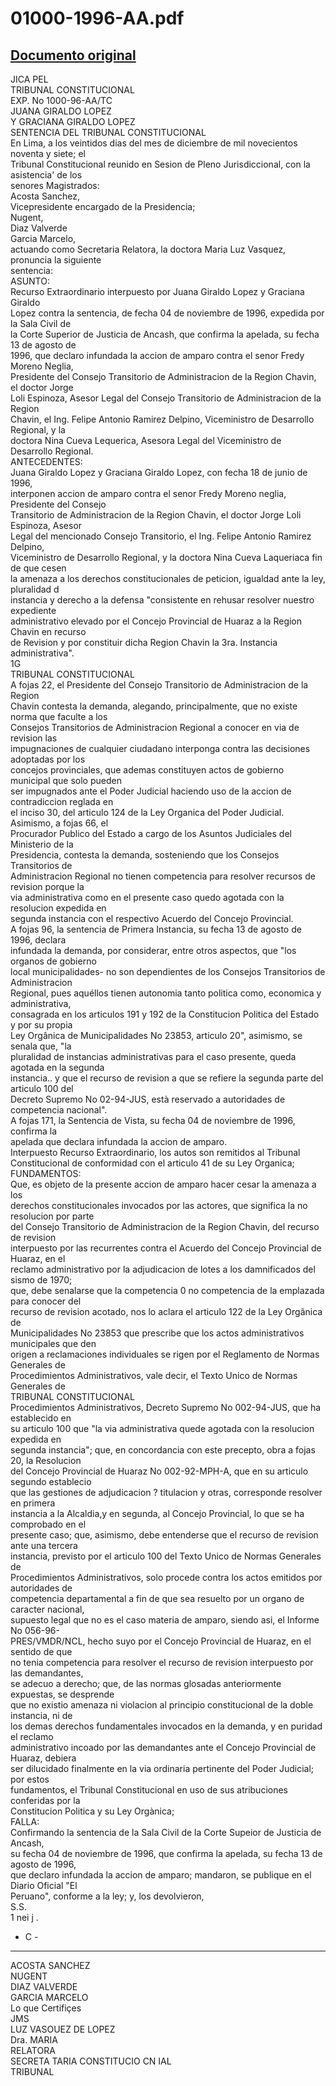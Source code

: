 
01000-1996-AA.pdf
=================
  
[Documento original](https://tc.gob.pe/jurisprudencia/1998/01000-1996-AA.pdf)  
---  
JICA PEL  
TRIBUNAL CONSTITUCIONAL  
EXP. No 1000-96-AA/TC  
JUANA GIRALDO LOPEZ  
Y GRACIANA GIRALDO LOPEZ  
SENTENCIA DEL TRIBUNAL CONSTITUCIONAL  
En Lima, a los veintidos dias del mes de diciembre de mil novecientos noventa y siete; el  
Tribunal Constitucional reunido en Sesion de Pleno Jurisdiccional, con la asistencia' de los  
senores Magistrados:  
Acosta Sanchez,  
Vicepresidente encargado de la Presidencia;  
Nugent,  
Diaz Valverde  
Garcia Marcelo,  
actuando como Secretaria Relatora, la doctora Maria Luz Vasquez, pronuncia la siguiente  
sentencia:  
ASUNTO:  
Recurso Extraordinario interpuesto por Juana Giraldo Lopez y Graciana Giraldo  
Lopez contra la sentencia, de fecha 04 de noviembre de 1996, expedida por la Sala Civil de  
la Corte Superior de Justicia de Ancash, que confirma la apelada, su fecha 13 de agosto de  
1996, que declaro infundada la accion de amparo contra el senor Fredy Moreno Neglia,  
Presidente del Consejo Transitorio de Administracion de la Region Chavin, el doctor Jorge  
Loli Espinoza, Asesor Legal del Consejo Transitorio de Administracion de la Region  
Chavin, el Ing. Felipe Antonio Ramirez Delpino, Viceministro de Desarrollo Regional, y la  
doctora Nina Cueva Lequerica, Asesora Legal del Viceministro de Desarrollo Regional.  
ANTECEDENTES:  
Juana Giraldo Lopez y Graciana Giraldo Lopez, con fecha 18 de junio de 1996,  
interponen accion de amparo contra el senor Fredy Moreno neglia, Presidente del Consejo  
Transitorio de Administracion de la Region Chavin, el doctor Jorge Loli Espinoza, Asesor  
Legal del mencionado Consejo Transitorio, el Ing. Felipe Antonio Ramirez Delpino,  
Viceministro de Desarrollo Regional, y la doctora Nina Cueva Laqueriaca fin de que cesen  
la amenaza a los derechos constitucionales de peticion, igualdad ante la ley, pluralidad d  
instancia y derecho a la defensa "consistente en rehusar resolver nuestro expediente  
administrativo elevado por el Concejo Provincial de Huaraz a la Region Chavin en recurso  
de Revision y por constituir dicha Region Chavin la 3ra. Instancia administrativa".  
1G  
TRIBUNAL CONSTITUCIONAL  
A fojas 22, el Presidente del Consejo Transitorio de Administracion de la Region  
Chavin contesta la demanda, alegando, principalmente, que no existe norma que faculte a los  
Consejos Transitorios de Administracion Regional a conocer en via de revision las  
impugnaciones de cualquier ciudadano interponga contra las decisiones adoptadas por los  
concejos provinciales, que ademas constituyen actos de gobierno municipal que solo pueden  
ser impugnados ante el Poder Judicial haciendo uso de la accion de contradiccion reglada en  
el inciso 30, del articulo 124 de la Ley Organica del Poder Judicial. Asimismo, a fojas 66, el  
Procurador Publico del Estado a cargo de los Asuntos Judiciales del Ministerio de la  
Presidencia, contesta la demanda, sosteniendo que los Consejos Transitorios de  
Administracion Regional no tienen competencia para resolver recursos de revision porque la  
via administrativa como en el presente caso quedo agotada con la resolucion expedida en  
segunda instancia con el respectivo Acuerdo del Concejo Provincial.  
A fojas 96, la sentencia de Primera Instancia, su fecha 13 de agosto de 1996, declara  
infundada la demanda, por considerar, entre otros aspectos, que "los organos de gobierno  
local municipalidades- no son dependientes de los Consejos Transitorios de Administracion  
Regional, pues aquéllos tienen autonomia tanto politica como, economica y administrativa,  
consagrada en los articulos 191 y 192 de la Constitucion Politica del Estado y por su propia  
Ley Orgânica de Municipalidades No 23853, articulo 20", asimismo, se senala que, "la  
pluralidad de instancias administrativas para el caso presente, queda agotada en la segunda  
instancia.. y que el recurso de revision a que se refiere la segunda parte del articulo 100 del  
Decreto Supremo No 02-94-JUS, està reservado a autoridades de competencia nacional".  
A fojas 171, la Sentencia de Vista, su fecha 04 de noviembre de 1996, confirma la  
apelada que declara infundada la accion de amparo.  
Interpuesto Recurso Extraordinario, los autos son remitidos al Tribunal  
Constitucional de conformidad con el articulo 41 de su Ley Organica;  
FUNDAMENTOS:  
Que, es objeto de la presente accion de amparo hacer cesar la amenaza a los  
derechos constitucionales invocados por las actores, que significa la no resolucion por parte  
del Consejo Transitorio de Administracion de la Region Chavin, del recurso de revision  
interpuesto por las recurrentes contra el Acuerdo del Concejo Provincial de Huaraz, en el  
reclamo administrativo por la adjudicacion de lotes a los damnificados del sismo de 1970;  
que, debe senalarse que la competencia 0 no competencia de la emplazada para conocer del  
recurso de revision acotado, nos lo aclara el articulo 122 de la Ley Orgânica de  
Municipalidades No 23853 que prescribe que los actos administrativos municipales que den  
origen a reclamaciones individuales se rigen por el Reglamento de Normas Generales de  
Procedimientos Administrativos, vale decir, el Texto Unico de Normas Generales de  
TRIBUNAL CONSTITUCIONAL  
Procedimientos Administrativos, Decreto Supremo No 002-94-JUS, que ha establecido en  
su articulo 100 que "la via administrativa quede agotada con la resolucion expedida en  
segunda instancia"; que, en concordancia con este precepto, obra a fojas 20, la Resolucion  
del Concejo Provincial de Huaraz No 002-92-MPH-A, que en su articulo segundo establecio  
que las gestiones de adjudicacion ? titulacion y otras, corresponde resolver en primera  
instancia a la Alcaldia,y en segunda, al Concejo Provincial, lo que se ha comprobado en el  
presente caso; que, asimismo, debe entenderse que el recurso de revision ante una tercera  
instancia, previsto por el articulo 100 del Texto Unico de Normas Generales de  
Procedimientos Administrativos, solo procede contra los actos emitidos por autoridades de  
competencia departamental a fin de que sea resuelto por un organo de caracter nacional,  
supuesto legal que no es el caso materia de amparo, siendo asi, el Informe No 056-96-  
PRES/VMDR/NCL, hecho suyo por el Concejo Provincial de Huaraz, en el sentido de que  
no tenia competencia para resolver el recurso de revision interpuesto por las demandantes,  
se adecuo a derecho; que, de las normas glosadas anteriormente expuestas, se desprende  
que no existio amenaza ni violacion al principio constitucional de la doble instancia, ni de  
los demas derechos fundamentales invocados en la demanda, y en puridad el reclamo  
administrativo incoado por las demandantes ante el Concejo Provincial de Huaraz, debiera  
ser dilucidado finalmente en la via ordinaria pertinente del Poder Judicial; por estos  
fundamentos, el Tribunal Constitucional en uso de sus atribuciones conferidas por la  
Constitucion Politica y su Ley Orgànica;  
FALLA:  
Confirmando la sentencia de la Sala Civil de la Corte Supeior de Justicia de Ancash,  
su fecha 04 de noviembre de 1996, que confirma la apelada, su fecha 13 de agosto de 1996,  
que declaro infundada la accion de amparo; mandaron, se publique en el Diario Oficial "El  
Peruano", conforme a la ley; y, los devolvieron,  
S.S.  
1 nei j .  
- C -  
- - -  
ACOSTA SANCHEZ  
NUGENT  
DIAZ VALVERDE  
GARCIA MARCELO  
Lo que Certifiçes  
JMS  
LUZ VASOUEZ DE LOPEZ  
Dra. MARIA  
RELATORA  
SECRETA TARIA CONSTITUCIO CN IAL  
TRIBUNAL